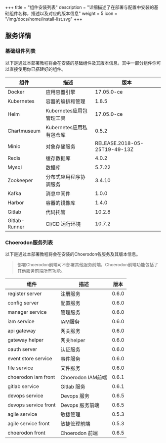 +++
title = "组件安装列表"
description = "详细描述了在部署与配置中安装的基础组件名称，描述以及对应的版本信息"
weight = 5
icon = "/img/docs/home/install-list.svg"
+++

## 服务详情

### 基础组件列表

以下是通过本部署教程将会在安装的基础组件及其版本信息，其中一部分组件你可以直接使用你已搭建好的组件。

组件|描述| 版本
---|---|---
Docker|应用容器引擎|17.05.0-ce
Kubernetes|容器的编排和管理|1.8.5
Helm|Kubernetes应用包管理工具|17.05.0-ce
Chartmuseum|Kubernetes应用私有包仓库|0.5.2
Minio|对象存储服务|RELEASE.2018-05-25T19-49-13Z
Redis|缓存数据库|4.0.2
Mysql|数据库|5.7.22
Zookeeper|分布式应用程序协调服务|3.4.10
Kafka|消息中间件|1.0.0
Harbor|容器的镜像库|1.4.0
Gitlab|代码托管|10.2.8
Gitlab-Runner|CI/CD 运行环境|10.7.2

### Choerodon服务列表

以下是通过本部署教程将会在安装的Choerodon各服务及其版本信息。

<blockquote class="note">
部署Choerodon前端可不部署其他服务前端，Choerodon前端功能包括了其他服务前端所有功能。
</blockquote>

组件|描述| 版本
---|---|---
register server|注册服务|0.6.0
config server|配置服务|0.6.0
manager service|管理服务|0.6.0
iam service|IAM服务|0.6.0
api gateway|网关服务|0.6.0
gateway helper|网关helper|0.6.0
oauth server|认证服务|0.6.0
event store service|事件服务|0.6.0
file service|文件服务|0.6.0
choerodon iam front|Choerodon IAM前端|0.6.1
gitlab service|Gitlab 服务|0.6.1
devops service|Devops 服务|0.6.5
devops service front|Devops 服务前端|0.6.5
agile service|敏捷管理|0.5.3
agile service front|敏捷管理前端|0.5.3
choerodon front|Choerodon 前端|0.6.5